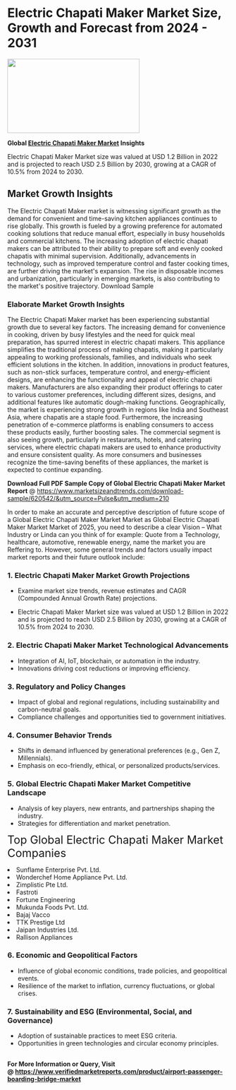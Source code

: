 <H1>Electric Chapati Maker Market Size, Growth and Forecast from 2024 - 2031</H1><img class="aligncenter size-medium wp-image-584254" src="https://thirdeyenews.in/wp-content/uploads/2024/09/Global-Market-Research-300x168.jpeg" alt="" width="300" height="168" /><p><strong>Global&nbsp;<a href="https://www.marketsizeandtrends.com/download-sample/620542/&amp;utm_source=Pulse&amp;utm_medium=210">Electric Chapati Maker Market</a> Insights</strong></p><p>Electric Chapati Maker Market size was valued at USD 1.2 Billion in 2022 and is projected to reach USD 2.5 Billion by 2030, growing at a CAGR of 10.5% from 2024 to 2030.</p><p><h2>Market Growth Insights</h2> The Electric Chapati Maker market is witnessing significant growth as the demand for convenient and time-saving kitchen appliances continues to rise globally. This growth is fueled by a growing preference for automated cooking solutions that reduce manual effort, especially in busy households and commercial kitchens. The increasing adoption of electric chapati makers can be attributed to their ability to prepare soft and evenly cooked chapatis with minimal supervision. Additionally, advancements in technology, such as improved temperature control and faster cooking times, are further driving the market's expansion. The rise in disposable incomes and urbanization, particularly in emerging markets, is also contributing to the market's positive trajectory. Download Sample <h3>Elaborate Market Growth Insights</h3> The Electric Chapati Maker market has been experiencing substantial growth due to several key factors. The increasing demand for convenience in cooking, driven by busy lifestyles and the need for quick meal preparation, has spurred interest in electric chapati makers. This appliance simplifies the traditional process of making chapatis, making it particularly appealing to working professionals, families, and individuals who seek efficient solutions in the kitchen. In addition, innovations in product features, such as non-stick surfaces, temperature control, and energy-efficient designs, are enhancing the functionality and appeal of electric chapati makers. Manufacturers are also expanding their product offerings to cater to various customer preferences, including different sizes, designs, and additional features like automatic dough-making functions. Geographically, the market is experiencing strong growth in regions like India and Southeast Asia, where chapatis are a staple food. Furthermore, the increasing penetration of e-commerce platforms is enabling consumers to access these products easily, further boosting sales. The commercial segment is also seeing growth, particularly in restaurants, hotels, and catering services, where electric chapati makers are used to enhance productivity and ensure consistent quality. As more consumers and businesses recognize the time-saving benefits of these appliances, the market is expected to continue expanding. </p><p><span class=""><strong>Download Full PDF Sample Copy of Global Electric Chapati Maker Market Report</strong> @ <a href="https://www.marketsizeandtrends.com/download-sample/620542/&amp;utm_source=Pulse&amp;utm_medium=210" target="_blank">https://www.marketsizeandtrends.com/download-sample/620542/&amp;utm_source=Pulse&amp;utm_medium=210</a></span></p><p>In order to make an accurate and perceptive description of future scope of a Global&nbsp;Electric Chapati Maker Market Market as Global&nbsp;Electric Chapati Maker Market Market of 2025, you need to describe a clear Vision &ndash; What Industry or Linda can you think of for example: Quote from a Technology, healthcare, automotive, renewable energy, name the market you are Reffering to. However, some general trends and factors usually impact market reports and their future outlook include:</p><h3>1.&nbsp;<strong>Electric Chapati Maker Market Growth Projections</strong></h3><ul><li>Examine market size trends, revenue estimates and CAGR (Compounded Annual Growth Rate) projections.</li><li><p>Electric Chapati Maker Market size was valued at USD 1.2 Billion in 2022 and is projected to reach USD 2.5 Billion by 2030, growing at a CAGR of 10.5% from 2024 to 2030.</p></li></ul><h3>2.&nbsp;<strong>Electric Chapati Maker Market Technological Advancements</strong></h3><ul><li>Integration of AI, IoT, blockchain, or automation in the industry.</li><li>Innovations driving cost reductions or improving efficiency.</li></ul><h3>3.&nbsp;<strong>Regulatory and Policy Changes</strong></h3><ul><li>Impact of global and regional regulations, including sustainability and carbon-neutral goals.</li><li>Compliance challenges and opportunities tied to government initiatives.</li></ul><h3>4.&nbsp;<strong>Consumer Behavior Trends</strong></h3><ul><li>Shifts in demand influenced by generational preferences (e.g., Gen Z, Millennials).</li><li>Emphasis on eco-friendly, ethical, or personalized products/services.</li></ul><h3>5.&nbsp;<strong>Global Electric Chapati Maker Market Competitive Landscape</strong></h3><ul><li>Analysis of key players, new entrants, and partnerships shaping the industry.</li><li>Strategies for differentiation and market penetration.</li></ul><p data-pm-slice="1 1 []"><span style="color: inherit; font-family: inherit; font-size: 25px;">Top Global Electric Chapati Maker Market Companies</span></p><div class="" data-test-id=""><p><li>Sunflame Enterprise Pvt. Ltd.</li><li> Wonderchef Home Appliance Pvt. Ltd.</li><li> Zimplistic Pte Ltd.</li><li> Fastroti</li><li> Fortune Engineering</li><li> Mukunda Foods Pvt. Ltd.</li><li> Bajaj Vacco</li><li> TTK Prestige Ltd</li><li> Jaipan Industries Ltd.</li><li> Rallison Appliances</li></p></div><h3>6.&nbsp;<strong>Economic and Geopolitical Factors</strong></h3><ul><li>Influence of global economic conditions, trade policies, and geopolitical events.</li><li>Resilience of the market to inflation, currency fluctuations, or global crises.</li></ul><h3>7.&nbsp;<strong>Sustainability and ESG (Environmental, Social, and Governance)</strong></h3><ul><li>Adoption of sustainable practices to meet ESG criteria.</li><li>Opportunities in green technologies and circular economy principles.</li></ul><h2><strong style="font-size: 14px;">For More Information or Query, Visit @&nbsp;</strong><a style="background-color: #ffffff; font-size: 14px;" href="https://www.marketsizeandtrends.com/report/electric-chapati-maker-market/" target="_blank">https://www.verifiedmarketreports.com/product/airport-passenger-boarding-bridge-market</a></h2>
